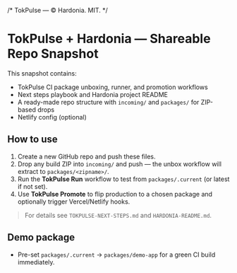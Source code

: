 /* TokPulse — © Hardonia. MIT. */

# TokPulse + Hardonia — Shareable Repo Snapshot

This snapshot contains:
- TokPulse CI package unboxing, runner, and promotion workflows
- Next steps playbook and Hardonia project README
- A ready-made repo structure with `incoming/` and `packages/` for ZIP-based drops
- Netlify config (optional)

## How to use

1. Create a new GitHub repo and push these files.
2. Drop any build ZIP into `incoming/` and push — the unbox workflow will extract to `packages/<zipname>/`.
3. Run the **TokPulse Run** workflow to test from `packages/.current` (or latest if not set).
4. Use **TokPulse Promote** to flip production to a chosen package and optionally trigger Vercel/Netlify hooks.

> For details see `TOKPULSE-NEXT-STEPS.md` and `HARDONIA-README.md`.


## Demo package
- Pre-set `packages/.current` → `packages/demo-app` for a green CI build immediately.
